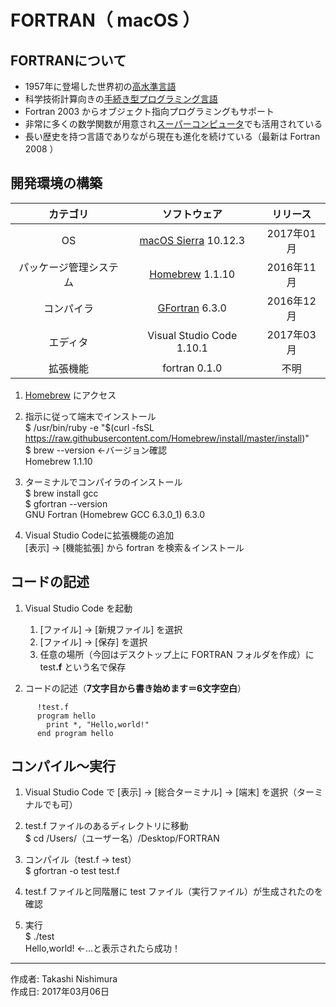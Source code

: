 # FORTRAN（ macOS ）

## FORTRANについて

* 1957年に登場した世界初の[高水準言語](http://bit.ly/2muGA71)
* 科学技術計算向きの[手続き型プログラミング言語](http://bit.ly/1Kf0zk6)
* Fortran 2003 からオブジェクト指向プログラミングもサポート
* 非常に多くの数学関数が用意され[スーパーコンピュータ](http://bit.ly/2lWpgK7)でも活用されている
* 長い歴史を持つ言語でありながら現在も進化を続けている（最新は Fortran 2008 ）

## 開発環境の構築

|カテゴリ|ソフトウェア|リリース|
|:--:|:--:|:--:|
|OS|[macOS Sierra](https://ja.wikipedia.org/wiki/MacOS_Sierra) 10.12.3|2017年01月|
|パッケージ管理システム|[Homebrew](http://bit.ly/2mr4lzk) 1.1.10|2016年11月|
|コンパイラ|[GFortran](https://ja.wikipedia.org/wiki/GFortran) 6.3.0|2016年12月|
|エディタ|Visual Studio Code 1.10.1|2017年03月|
|拡張機能|fortran 0.1.0|不明|

1. [Homebrew](https://brew.sh/index_ja.html) にアクセス
1. 指示に従って端末でインストール  
    $ /usr/bin/ruby -e "$(curl -fsSL https://raw.githubusercontent.com/Homebrew/install/master/install)"  
    $ brew --version ←バージョン確認  
    Homebrew 1.1.10

1. ターミナルでコンパイラのインストール  
    $ brew install gcc  
    $ gfortran --version  
    GNU Fortran (Homebrew GCC 6.3.0_1) 6.3.0

1. Visual Studio Codeに拡張機能の追加  
    [表示] → [機能拡張] から fortran を検索＆インストール

## コードの記述

1. Visual Studio Code を起動
    1. [ファイル] → [新規ファイル] を選択
    1. [ファイル] → [保存] を選択
    1. 任意の場所（今回はデスクトップ上に FORTRAN フォルダを作成）に test<b>.f</b> という名で保存

1. コードの記述（<b>7文字目から書き始めます＝6文字空白</b>）
```
      !test.f
      program hello
        print *, "Hello,world!"
      end program hello
```

## コンパイル〜実行

1. Visual Studio Code で [表示] → [総合ターミナル] → [端末] を選択（ターミナルでも可）

1. test.f ファイルのあるディレクトリに移動  
$ cd /Users/（ユーザー名）/Desktop/FORTRAN

1. コンパイル（test.f → test）  
$ gfortran -o test test.f

1. test.f ファイルと同階層に test ファイル（実行ファイル）が生成されたのを確認

1. 実行  
$ ./test  
 Hello,world! ←…と表示されたら成功！

***
作成者: Takashi Nishimura  
作成日: 2017年03月06日